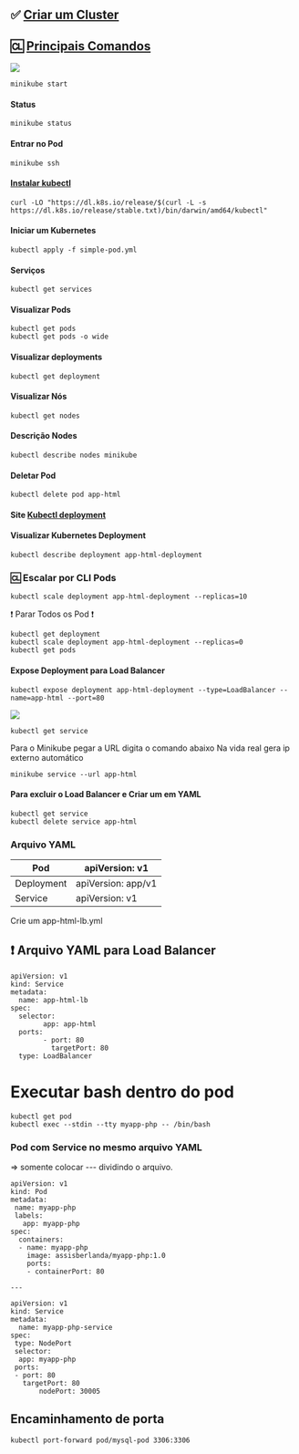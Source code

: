## ✅ [Criar um Cluster](https://kubernetes.io/pt-br/docs/tutorials/kubernetes-basics/_print/)
## 🆑 [Principais Comandos](https://ebasso.net/wiki/index.php?title=Kubernetes:_Principais_Comandos)

![](https://img.shields.io/badge/Start-Minikube-orange)

	minikube start
#### Status
	minikube status
#### Entrar no Pod
	minikube ssh
#### [Instalar kubectl](https://kubernetes.io/docs/tasks/tools/install-kubectl-macos/)
    curl -LO "https://dl.k8s.io/release/$(curl -L -s https://dl.k8s.io/release/stable.txt)/bin/darwin/amd64/kubectl"
#### Iniciar um Kubernetes
	kubectl apply -f simple-pod.yml
#### Serviços
	kubectl get services
#### Visualizar Pods
	kubectl get pods
	kubectl get pods -o wide
#### Visualizar deployments
	kubectl get deployment
#### Visualizar Nós
	kubectl get nodes
#### Descrição Nodes
	kubectl describe nodes minikube
#### Deletar Pod
	kubectl delete pod app-html
#### Site [Kubectl deployment](https://kubernetes.io/docs/concepts/workloads/controllers/deployment/)
#### Visualizar Kubernetes Deployment
	kubectl describe deployment app-html-deployment
### 🆑 Escalar por CLI Pods
	kubectl scale deployment app-html-deployment --replicas=10
 ❗️ Parar Todos os Pod ❗️
 
 	kubectl get deployment
  	kubectl scale deployment app-html-deployment --replicas=0
   	kubectl get pods
#### Expose Deployment para Load Balancer
	kubectl expose deployment app-html-deployment --type=LoadBalancer --name=app-html --port=80
![](https://img.shields.io/badge/Verificar-Serviço-red)
	
 	kubectl get service
Para o Minikube pegar a URL digita o comando abaixo
Na vida real gera ip externo automático

	minikube service --url app-html
 #### Para excluir o Load Balancer e Criar um em YAML
 	kubectl get service
  	kubectl delete service app-html
### Arquivo YAML
| Pod | apiVersion: v1 |
|-|-|
| Deployment | apiVersion: app/v1 |
| Service    | apiVersion: v1     |
 Crie um app-html-lb.yml
 ## ❗️ Arquivo YAML para Load Balancer
	apiVersion: v1
	kind: Service
	metadata: 
  	  name: app-html-lb
	spec:
  	  selector:
    	    app: app-html
  	  ports:
    	    - port: 80
      	      targetPort: 80
 	  type: LoadBalancer
# Executar bash dentro do pod
	kubectl get pod
	kubectl exec --stdin --tty myapp-php -- /bin/bash
 ### Pod com Service no mesmo arquivo YAML
 => somente colocar --- dividindo o arquivo.
 
 	apiVersion: v1
	kind: Pod
	metadata:
 	 name: myapp-php
 	 labels:
 	   app: myapp-php
	spec:
	  containers:
	  - name: myapp-php
	    image: assisberlanda/myapp-php:1.0
	    ports:
	    - containerPort: 80

	---

	apiVersion: v1
	kind: Service
	metadata:
	  name: myapp-php-service
	spec:
 	 type: NodePort
 	 selector:
  	  app: myapp-php
 	 ports:
   	 - port: 80
   	   targetPort: 80
    	   nodePort: 30005
## Encaminhamento de porta
	kubectl port-forward pod/mysql-pod 3306:3306
